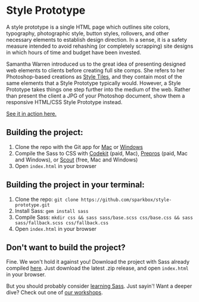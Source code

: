 # Style Prototype

A style prototype is a single HTML page which outlines site colors, typography, photographic style, button styles, rollovers, and other necessary elements to establish design direction. In a sense, it is a safety measure intended to avoid rehashing (or completely scrapping) site designs in which hours of time and budget have been invested.

Samantha Warren introduced us to the great idea of presenting designed web elements to clients before creating full site comps. She refers to her Photoshop-based creations as [Style Tiles](http://styletil.es), and they contain most of the same elements that a Style Prototype typically would. However, a Style Prototype takes things one step further into the medium of the web. Rather than present the client a JPG of your Photoshop document, show them a responsive HTML/CSS Style Prototype instead.

[See it in action here.](http://sparkbox.github.com/style-prototype/)

## Building the project:

1. Clone the repo with the Git app for [Mac](https://mac.github.com/) or [Windows](https://windows.github.com/)
2. Compile the Sass to CSS with [Codekit](https://incident57.com/codekit/) (paid, Mac), [Prepros](http://alphapixels.com/prepros/) (paid, Mac and Windows), or [Scout](http://mhs.github.io/scout-app/) (free, Mac and Windows)
3. Open `index.html` in your browser

## Building the project in your terminal:

1. Clone the repo: `git clone https://github.com/sparkbox/style-prototype.git`
2. Install Sass: `gem install sass`
3. Compile Sass: `mkdir css && sass sass/base.scss css/base.css && sass sass/fallback.scss css/fallback.css`
4. Open `index.html` in your browser

## Don't want to build the project?

Fine. We won't hold it against you! Download the project with Sass already compiled [here](https://github.com/sparkbox/style-prototype/releases). Just download the latest .zip release, and open `index.html` in your browser.

But you should probably consider [learning Sass](http://sass-lang.com/guide). Just sayin'! Want a deeper dive? Check out one of [our workshops](http://buildright.io/).